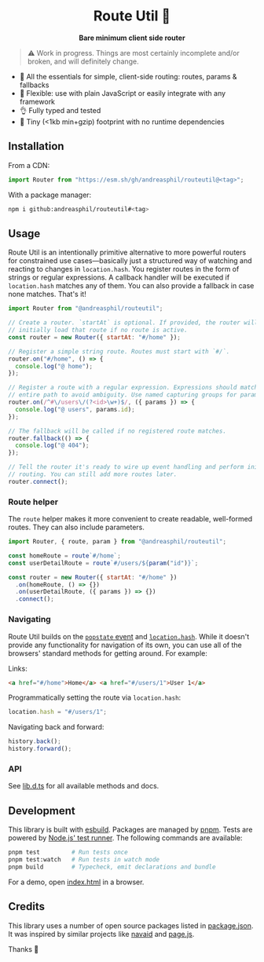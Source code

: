 <h1 align="center">
  Route Util 🪿
</h1>

<p align="center">
  <strong>Bare minimum client side router</strong>
</p>

> ⚠️ Work in progress. Things are most certainly incomplete and/or broken, and
> will definitely change.

- 🍱 All the essentials for simple, client-side routing: routes, params & fallbacks
- 🐙 Flexible: use with plain JavaScript or easily integrate with any framework
- 👌 Fully typed and tested
- 🐛 Tiny (<1kb min+gzip) footprint with no runtime dependencies

## Installation

From a CDN:

```js
import Router from "https://esm.sh/gh/andreasphil/routeutil@<tag>";
```

With a package manager:

```sh
npm i github:andreasphil/routeutil#<tag>
```

## Usage

Route Util is an intentionally primitive alternative to more powerful routers for constrained use cases—basically just a structured way of watching and reacting to changes in `location.hash`. You register routes in the form of strings or regular expressions. A callback handler will be executed if `location.hash` matches any of them. You can also provide a fallback in case none matches. That's it!

```js
import Router from "@andreasphil/routeutil";

// Create a router. `startAt` is optional. If provided, the router will
// initially load that route if no route is active.
const router = new Router({ startAt: "#/home" });

// Register a simple string route. Routes must start with `#/`.
router.on("#/home", () => {
  console.log("@ home");
});

// Register a route with a regular expression. Expressions should match the
// entire path to avoid ambiguity. Use named capturing groups for paramters.
router.on(/^#\/users\/(?<id>\w+)$/, ({ params }) => {
  console.log("@ users", params.id);
});

// The fallback will be called if no registered route matches.
router.fallback(() => {
  console.log("@ 404");
});

// Tell the router it's ready to wire up event handling and perform initial
// routing. You can still add more routes later.
router.connect();
```

### Route helper

The `route` helper makes it more convenient to create readable, well-formed routes. They can also include parameters.

```js
import Router, { route, param } from "@andreasphil/routeutil";

const homeRoute = route`#/home`;
const userDetailRoute = route`#/users/${param("id")}`;

const router = new Router({ startAt: "#/home" })
  .on(homeRoute, () => {})
  .on(userDetailRoute, ({ params }) => {})
  .connect();
```

### Navigating

Route Util builds on the [`popstate` event](https://developer.mozilla.org/en-US/docs/Web/API/Window/popstate_event) and [`location.hash`](https://developer.mozilla.org/en-US/docs/Web/API/Location/hash). While it doesn't provide any functionality for navigation of its own, you can use all of the browsers' standard methods for getting around. For example:

Links:

```html
<a href="#/home">Home</a> <a href="#/users/1">User 1</a>
```

Programmatically setting the route via `location.hash`:

```js
location.hash = "#/users/1";
```

Navigating back and forward:

```js
history.back();
history.forward();
```

### API

See [lib.d.ts](./dist/lib.d.ts) for all available methods and docs.

## Development

This library is built with [esbuild](https://esbuild.github.io). Packages are managed by [pnpm](https://pnpm.io). Tests are powered by [Node.js' test runner](https://nodejs.org/en/learn/test-runner/). The following commands are available:

```sh
pnpm test         # Run tests once
pnpm test:watch   # Run tests in watch mode
pnpm build        # Typecheck, emit declarations and bundle
```

For a demo, open [index.html](./index.html) in a browser.

## Credits

This library uses a number of open source packages listed in [package.json](./package.json). It was inspired by similar projects like [navaid](https://github.com/lukeed/navaid) and [page.js](https://github.com/visionmedia/page.js).

Thanks 🙏
